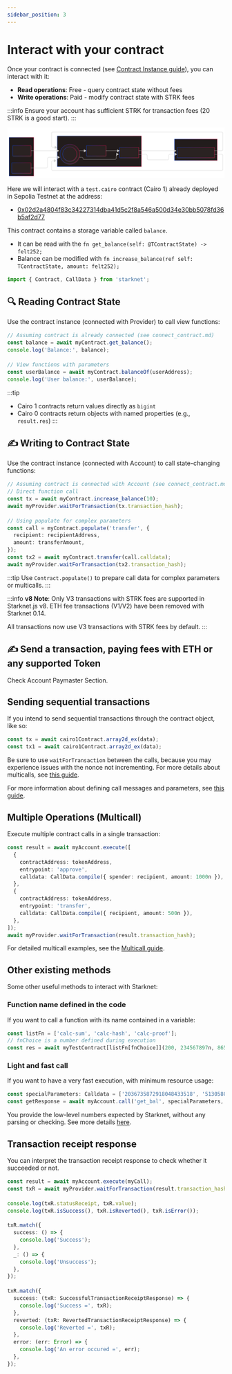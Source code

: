 ```yaml
---
sidebar_position: 3
---
```


# Interact with your contract

Once your contract is connected (see [Contract Instance guide](./connect_contract.md)), you can interact with it:

- **Read operations**: Free - query contract state without fees
- **Write operations**: Paid - modify contract state with STRK fees

:::info
Ensure your account has sufficient STRK for transaction fees (20 STRK is a good start).
:::

![](./pictures/contract-interaction.svg)

Here we will interact with a `test.cairo` contract (Cairo 1) already deployed in Sepolia Testnet at the address:

- [0x02d2a4804f83c34227314dba41d5c2f8a546a500d34e30bb5078fd36b5af2d77](https://sepolia.starkscan.co/contract/0x02d2a4804f83c34227314dba41d5c2f8a546a500d34e30bb5078fd36b5af2d77)

This contract contains a storage variable called `balance`.

- It can be read with the `fn get_balance(self: @TContractState) -> felt252;`
- Balance can be modified with `fn increase_balance(ref self: TContractState, amount: felt252);`

```typescript
import { Contract, CallData } from 'starknet';
```

## 🔍 Reading Contract State

Use the contract instance (connected with Provider) to call view functions:

```typescript
// Assuming contract is already connected (see connect_contract.md)
const balance = await myContract.get_balance();
console.log('Balance:', balance);

// View functions with parameters
const userBalance = await myContract.balanceOf(userAddress);
console.log('User balance:', userBalance);
```

:::tip

- Cairo 1 contracts return values directly as `bigint`
- Cairo 0 contracts return objects with named properties (e.g., `result.res`)
  :::

## ✍️ Writing to Contract State

Use the contract instance (connected with Account) to call state-changing functions:

```typescript
// Assuming contract is connected with Account (see connect_contract.md)
// Direct function call
const tx = await myContract.increase_balance(10);
await myProvider.waitForTransaction(tx.transaction_hash);

// Using populate for complex parameters
const call = myContract.populate('transfer', {
  recipient: recipientAddress,
  amount: transferAmount,
});
const tx2 = await myContract.transfer(call.calldata);
await myProvider.waitForTransaction(tx2.transaction_hash);
```

:::tip
Use `Contract.populate()` to prepare call data for complex parameters or multicalls.
:::

:::info
**v8 Note**: Only V3 transactions with STRK fees are supported in Starknet.js v8. ETH fee transactions (V1/V2) have been removed with Starknet 0.14.

All transactions now use V3 transactions with STRK fees by default.
:::

## ✍️ Send a transaction, paying fees with ETH or any supported Token

Check Account Paymaster Section.

## Sending sequential transactions

If you intend to send sequential transactions through the contract object, like so:

```typescript
const tx = await cairo1Contract.array2d_ex(data);
const tx1 = await cairo1Contract.array2d_ex(data);
```

Be sure to use `waitForTransaction` between the calls, because you may experience issues with the nonce not incrementing. For more details about multicalls, see [this guide](./multiCall.md).

For more information about defining call messages and parameters, see [this guide](./define_call_message.md).

## Multiple Operations (Multicall)

Execute multiple contract calls in a single transaction:

```typescript
const result = await myAccount.execute([
  {
    contractAddress: tokenAddress,
    entrypoint: 'approve',
    calldata: CallData.compile({ spender: recipient, amount: 1000n }),
  },
  {
    contractAddress: tokenAddress,
    entrypoint: 'transfer',
    calldata: CallData.compile({ recipient, amount: 500n }),
  },
]);
await myProvider.waitForTransaction(result.transaction_hash);
```

For detailed multicall examples, see the [Multicall guide](./multiCall.md).

## Other existing methods

Some other useful methods to interact with Starknet:

### Function name defined in the code

If you want to call a function with its name contained in a variable:

```typescript
const listFn = ['calc-sum', 'calc-hash', 'calc-proof'];
// fnChoice is a number defined during execution
const res = await myTestContract[listFn[fnChoice]](200, 234567897n, 865423);
```

### Light and fast call

If you want to have a very fast execution, with minimum resource usage:

```typescript
const specialParameters: Calldata = ['2036735872918048433518', '5130580', '18'];
const getResponse = await myAccount.call('get_bal', specialParameters, { parseRequest: false });
```

You provide the low-level numbers expected by Starknet, without any parsing or checking. See more details [here](./define_call_message.md#parse-configuration).

## Transaction receipt response

You can interpret the transaction receipt response to check whether it succeeded or not.

```typescript
const result = await myAccount.execute(myCall);
const txR = await myProvider.waitForTransaction(result.transaction_hash);

console.log(txR.statusReceipt, txR.value);
console.log(txR.isSuccess(), txR.isReverted(), txR.isError());

txR.match({
  success: () => {
    console.log('Success');
  },
  _: () => {
    console.log('Unsuccess');
  },
});

txR.match({
  success: (txR: SuccessfulTransactionReceiptResponse) => {
    console.log('Success =', txR);
  },
  reverted: (txR: RevertedTransactionReceiptResponse) => {
    console.log('Reverted =', txR);
  },
  error: (err: Error) => {
    console.log('An error occured =', err);
  },
});
```
